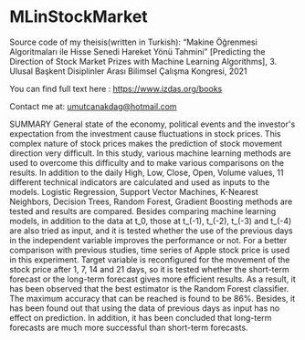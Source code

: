 # MLinStockMarket
Source code of my theisis(written in Turkish): “Makine Öğrenmesi Algoritmaları ile Hisse Senedi Hareket Yönü Tahmini” [Predicting the Direction of Stock Market Prizes with Machine Learning Algorithms], 3. Ulusal Başkent Disiplinler Arası Bilimsel Çalışma Kongresi, 2021

You can find full text here : https://www.izdas.org/books

Contact me at: umutcanakdag@hotmail.com

SUMMARY 
General state of the economy, political events and the investor's expectation from the investment cause fluctuations in stock prices. This complex nature of stock prices makes the prediction of stock movement direction very difficult. In this study, various machine learning methods are used to overcome this difficulty and to make various comparisons on the results. In addition to the daily High, Low, Close, Open, Volume values, 11 different technical indicators are calculated and used as inputs to the models. Logistic Regression, Support Vector Machines, K-Nearest Neighbors, Decision Trees, Random Forest, Gradient Boosting methods are tested and results are compared. 
Besides comparing machine learning models, in addition to the data at t_0, those at t_(-1), t_(-2), t_(-3) and t_(-4)  are also tried as input, and it is tested whether the use of the previous days in the independent variable improves the performance or not. For a better comparison with previous studies, time series of Apple stock price is used in this experiment. Target variable is reconfigured for the movement of the stock price after 1, 7, 14 and 21 days, so it is tested whether the short-term forecast or the long-term forecast gives more efficient results. As a result, it has been observed that the best estimator is the Random Forest classifier. The maximum accuracy that can be reached is found to be 86%. Besides, it has been found out that using the data of previous days as input has no effect on prediction. In addition, it has been concluded that long-term forecasts are much more successful than short-term forecasts.
